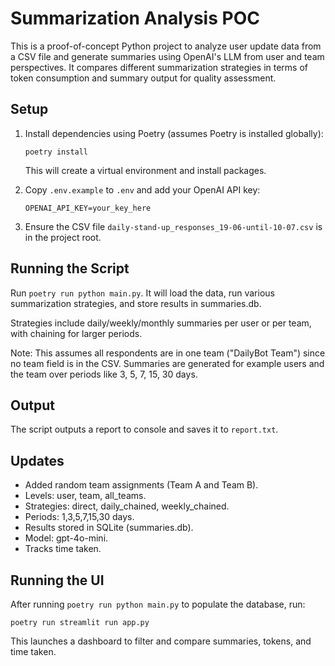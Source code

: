 # Summarization Analysis POC

This is a proof-of-concept Python project to analyze user update data from a CSV file and generate summaries using OpenAI's LLM from user and team perspectives. It compares different summarization strategies in terms of token consumption and summary output for quality assessment.

## Setup

1. Install dependencies using Poetry (assumes Poetry is installed globally):
   ```
   poetry install
   ```
   This will create a virtual environment and install packages.

2. Copy `.env.example` to `.env` and add your OpenAI API key:
   ```
   OPENAI_API_KEY=your_key_here
   ```

3. Ensure the CSV file `daily-stand-up_responses_19-06-until-10-07.csv` is in the project root.

## Running the Script

Run `poetry run python main.py`. It will load the data, run various summarization strategies, and store results in summaries.db.

Strategies include daily/weekly/monthly summaries per user or per team, with chaining for larger periods.

Note: This assumes all respondents are in one team ("DailyBot Team") since no team field is in the CSV. Summaries are generated for example users and the team over periods like 3, 5, 7, 15, 30 days.

## Output

The script outputs a report to console and saves it to `report.txt`.

## Updates
- Added random team assignments (Team A and Team B).
- Levels: user, team, all_teams.
- Strategies: direct, daily_chained, weekly_chained.
- Periods: 1,3,5,7,15,30 days.
- Results stored in SQLite (summaries.db).
- Model: gpt-4o-mini.
- Tracks time taken.

## Running the UI
After running `poetry run python main.py` to populate the database, run:
```
poetry run streamlit run app.py
```
This launches a dashboard to filter and compare summaries, tokens, and time taken. 